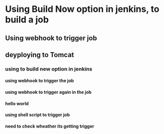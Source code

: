 # Using Build Now option in jenkins, to build a job
## Using webhook to trigger job
## deyploying to Tomcat
### using to build new option in jenkins
#### using webhook to trigger the job
#### using webhook to trigger again in the job
#### hello world
#### using shell script to trigger job
#### need to check wheather its getting trigger
